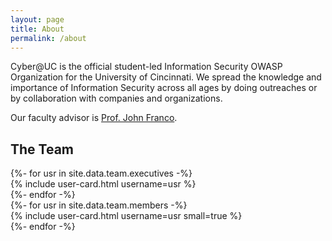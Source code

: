 ```yaml
---
layout: page
title: About
permalink: /about
---
```

Cyber@UC is the official student-led Information Security OWASP Organization for the University of Cincinnati. We spread the knowledge and importance of Information Security across all ages by doing outreaches or by collaboration with companies and organizations.

Our faculty advisor is [Prof. John Franco](http://gauss.ececs.uc.edu/franco_files/franco.html).

## The Team
<div class="row">
  {%- for usr in site.data.team.executives -%}
    <div class="col-sm-6 col-md-4 col-lg-3">
      {% include user-card.html username=usr %}
    </div>
  {%- endfor -%}
</div>
<div class="row">
  {%- for usr in site.data.team.members -%}
    <div class="col-6 col-sm-4 col-md-3 col-lg-2">
      {% include user-card.html username=usr small=true %}
    </div>
  {%- endfor -%}
</div>
